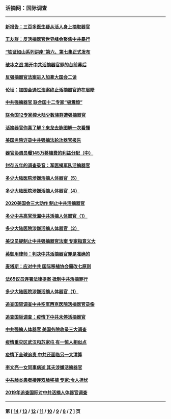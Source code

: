 ### 活摘网：国际调查
---
#### [新报告：三百多医生疑从活人身上摘取器官](../../pages/nf5947/n13703044.md?04270430) 
#### [王友群：反活摘器官世界峰会聚焦中共暴行](../../pages/nf5947/n13250738.md?04270430) 
#### [“铁证如山系列讲座”第六、第七集正式发布](../../pages/nf5947/n13106287.md?04270430) 
#### [破冰之战 揭开中共活摘器官罪的台前幕后](../../pages/nf5947/n13082457.md?04270430) 
#### [反强摘器官法案进入加拿大国会二读](../../pages/nf5947/n13033450.md?04270430) 
#### [论坛：加国会通过法案终止活摘器官迫在眉睫](../../pages/nf5947/n13029839.md?04270430) 
#### [中共强摘器官 联合国十二专家“极震惊”](../../pages/nf5947/n13024313.md?04270430) 
#### [联合国12专家控大陆少数族群遭强摘器官](../../pages/nf5947/n13023877.md?04270430) 
#### [活摘器官你真了解？来龙去脉图解一次看懂](../../pages/nf5947/n13013820.md?04270430) 
#### [美国务院详录中共强摘法轮功器官报告](../../pages/nf5947/n12944519.md?04270430) 
#### [器官协调员曝145万移植费的利益分配（中）](../../pages/nf5947/n12894547.md?04270430) 
#### [封存五年的调查录音：军医揭军队活摘器官](../../pages/nf5947/n12798692.md?04270430) 
#### [多少大陆医院涉嫌活摘人体器官（5）](../../pages/nf5947/n12768383.md?04270430) 
#### [多少大陆医院涉嫌活摘人体器官（4）](../../pages/nf5947/n12664434.md?04270430) 
#### [2020美国会三大动作 制止中共活摘器官](../../pages/nf5947/n12682004.md?04270430) 
#### [多少中共高官泄漏中共活摘人体器官（1）](../../pages/nf5947/n12671234.md?04270430) 
#### [多少大陆医院涉嫌活摘人体器官（2）](../../pages/nf5947/n12655589.md?04270430) 
#### [美议员提制止中共强摘器官法案 专家指意义大](../../pages/nf5947/n12630561.md?04270430) 
#### [英御用律师：判决中共活摘器官罪是准确的](../../pages/nf5947/n12580740.md?04270430) 
#### [麦塔斯：应对中共 国际移植协会需改七原则](../../pages/nf5947/n12514711.md?04270430) 
#### [法65议员连署法律提案 抵制中共活摘罪行](../../pages/nf5947/n12437047.md?04270430) 
#### [多少大陆医院涉嫌活摘人体器官（1）](../../pages/nf5947/n12414284.md?04270430) 
#### [追查国际调查中共空军西京医院活摘器官录像](../../pages/nf5947/n12348837.md?04270430) 
#### [追查国际调查：疫情下中共未停活摘器官](../../pages/nf5947/n12273415.md?04270430) 
#### [中共强摘人体器官 美国务院收录三大调查](../../pages/nf5947/n12181488.md?04270430) 
#### [疫情重灾区武汉和苏家屯 有一惊人相似点](../../pages/nf5947/n12150824.md?04270430) 
#### [疫情下全球追责 中共还面临另一大清算](../../pages/nf5947/n12070397.md?04270430) 
#### [李文亮一女同事病逝 其夫涉嫌活摘器官](../../pages/nf5947/n11957882.md?04270430) 
#### [中共肺炎患者接连双肺移植 专家:令人担忧](../../pages/nf5947/n11945516.md?04270430) 
#### [2019年追查国际对中共活摘人体器官调查](../../pages/nf5947/n11917733.md?04270430) 

---
#### 第 [ [14](./14.md?04270430) / [13](./13.md?04270430) / [12](./12.md?04270430) / [11](./11.md?04270430) / [10](./10.md?04270430) / [9](./9.md?04270430) / [8](./8.md?04270430) / [7](./7.md?04270430) ] 页
